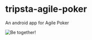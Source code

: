 # tripsta-agile-poker

An android app for Agile Poker


![Be together!](http://www.imonline.gr/assets/pages/c350e-android.png)

